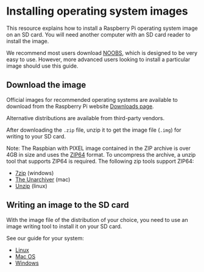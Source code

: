 # Installing operating system images

This resource explains how to install a Raspberry Pi operating system image on an SD card. You will need another computer with an SD card reader to install the image.

We recommend most users download [NOOBS](../noobs.md), which is designed to be very easy to use. However, more advanced users looking to install a particular image should use this guide.

## Download the image

Official images for recommended operating systems are available to download from the Raspberry Pi website [Downloads page](http://www.raspberrypi.org/downloads/).

Alternative distributions are available from third-party vendors.

After downloading the `.zip` file, unzip it to get the image file (`.img`) for writing to your SD card.

Note: The Raspbian with PIXEL image contained in the ZIP archive is over 4GB in size and uses the [ZIP64](https://en.wikipedia.org/wiki/Zip_(file_format)#ZIP64) format. To uncompress the archive, a unzip tool that supports ZIP64 is required. The following zip tools support ZIP64:

- [7zip](http://www.7-zip.org/) (windows)
- [The Unarchiver](http://unarchiver.c3.cx/unarchiver) (mac)
- [Unzip](http://www.info-zip.org/mans/unzip.html) (linux)

## Writing an image to the SD card

With the image file of the distribution of your choice, you need to use an image writing tool to install it on your SD card.

See our guide for your system:

- [Linux](linux.md)
- [Mac OS](mac.md)
- [Windows](windows.md)
